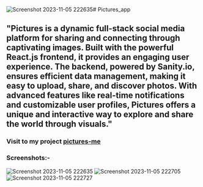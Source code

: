 ![Screenshot 2023-11-05 222635](https://github.com/amanr-dev/pictures_app/assets/124811276/48b08e43-d912-4d14-bde0-09de2f9e5110)# Pictures_app

## "Pictures is a dynamic full-stack social media platform for sharing and connecting through captivating images. Built with the powerful React.js frontend, it provides an engaging user experience. The backend, powered by Sanity.io, ensures efficient data management, making it easy to upload, share, and discover photos. With advanced features like real-time notifications and customizable user profiles, Pictures offers a unique and interactive way to explore and share the world through visuals."

### Visit to my project [pictures-me](pictures-me.netlify.app)

### Screenshots:-
![Screenshot 2023-11-05 222635](https://github.com/amanr-dev/pictures_app/assets/124811276/1d607f08-8786-435a-a5b2-133a5eba8e20)
![Screenshot 2023-11-05 222705](https://github.com/amanr-dev/pictures_app/assets/124811276/3d55dc3f-6ae5-4f42-93b1-e67e902d609e)
![Screenshot 2023-11-05 222727](https://github.com/amanr-dev/pictures_app/assets/124811276/f5a2900f-c0e3-4fee-8cd5-ea513eda3d00)
